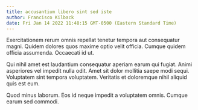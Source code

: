 ```yaml
---
title: accusantium libero sint sed iste
author: Francisco Kilback
date: Fri Jan 14 2022 11:48:15 GMT-0500 (Eastern Standard Time)
---
```

Exercitationem rerum omnis repellat tenetur tempora aut consequatur magni. Quidem dolores quos maxime optio velit officia. Cumque quidem officia assumenda. Occaecati id ut.

 Qui nihil amet est laudantium consequatur aperiam earum qui fugiat. Animi asperiores vel impedit nulla odit. Amet sit dolor mollitia saepe modi sequi. Voluptatem sint tempora voluptatem. Veritatis et doloremque nihil aliquid quis est eum.

 Quod minus laborum. Eos id neque impedit a voluptatem omnis. Cumque earum sed commodi.